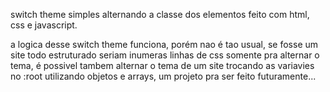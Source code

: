 switch theme simples alternando a classe dos elementos feito com html, css e javascript.

a logica desse switch theme funciona, porém nao é tao usual, se fosse um site todo estruturado seriam inumeras linhas de css somente pra alternar o tema, é possivel tambem alternar o tema de um site trocando as variavies no :root utilizando objetos e arrays, um projeto pra ser feito futuramente...

